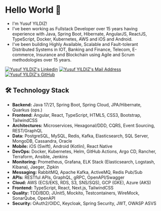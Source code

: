 # Hello World 👋
- I'm Yusuf YILDIZ!
- I've been working as Fullstack Developer over 15 years having experience with Java, Spring Boot, Hibernate, AngularJS, ReactJS, TypeScript, Docker, Kubernetes, AWS and iOS and Android.
- I've been building Highly Available, Scalable and Fault-tolerant Distributed Systems in IOT, Banking and Finance, Telecom, E-commerce, Insurance and Blockchain using Agile and Scrum methodologies over 15 years.


 <a href="https://www.linkedin.com/in/yusufyildiz34/" target="_blank" rel="nofollow"><img alt="Yusuf YILDIZ's Linkedin" src="https://img.shields.io/badge/LinkedIn-0077B5?style=for-the-badge&logo=linkedin&logoColor=white" /></a>
 <a href="mailto:yusufyildiz86@gmail.com" target="_blank" rel="nofollow"><img alt="Yusuf YILDIZ's Mail Address" src="https://img.shields.io/badge/Gmail-D14836?style=for-the-badge&logo=gmail&logoColor=white" /></a>
 <a href="https://github.com/yusufyildiz34" target="_blank" rel="nofollow"><img alt="Yusuf YILDIZ's GitHub" src="https://img.shields.io/badge/GitHub-100000?style=for-the-badge&logo=github&logoColor=white" /></a>

## 🛠 Technology Stack
- **Backend:** Java 17/21, Spring Boot, Spring Cloud, JPA/Hibernate, Quarkus (ops.)
- **Frontend:** Angular, React, TypeScript, HTML5, CSS3, Bootstrap, TailwindCSS
- **Architectures:** Microservices, Hexagonal/DDD, CQRS, Event Sourcing, REST/GraphQL
- **Data:** PostgreSQL, MySQL, Redis, Kafka, Elasticsearch, SQL Server, MongoDB, Cassandra, Oracle
- **Mobile:** iOS (Swift), Android (Kotlin), React Native
- **DevOps:** Docker, Kubernetes, Helm, GitHub Actions, Argo CD, Rancher, Terraform, Ansible, Jenkins
- **Monitoring:** Prometheus, Grafana, ELK Stack (Elasticsearch, Logstash, Kibana), Jaeger, Zipkin
- **Messaging:** RabbitMQ, Apache Kafka, ActiveMQ, Redis Pub/Sub
- **APIs:** RESTful APIs, GraphQL, gRPC, OpenAPI/Swagger
- **Cloud:** AWS (ECS/EKS, RDS, S3, SNS/SQS), GCP (GKE), Azure (AKS)
- **Frontend:** TypeScript, React, Next.js, TailwindCSS
- **Quality:** TDD/BDD, JUnit5, Mockito, Testcontainers, WireMock, SonarQube, OpenAPI
- **Security:** OAuth2/OIDC, Keycloak, Spring Security, JWT, OWASP ASVS
